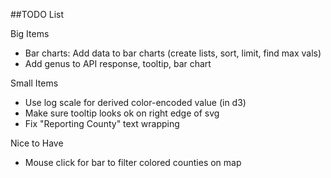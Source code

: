 ##TODO List

Big Items
+ Bar charts: Add data to bar charts (create lists, sort, limit, find max vals)
+ Add genus to API response, tooltip, bar chart

Small Items
+ Use log scale for derived color-encoded value (in d3) 
+ Make sure tooltip looks ok on right edge of svg
+ Fix "Reporting County" text wrapping

Nice to Have
+ Mouse click for bar to filter colored counties on map


